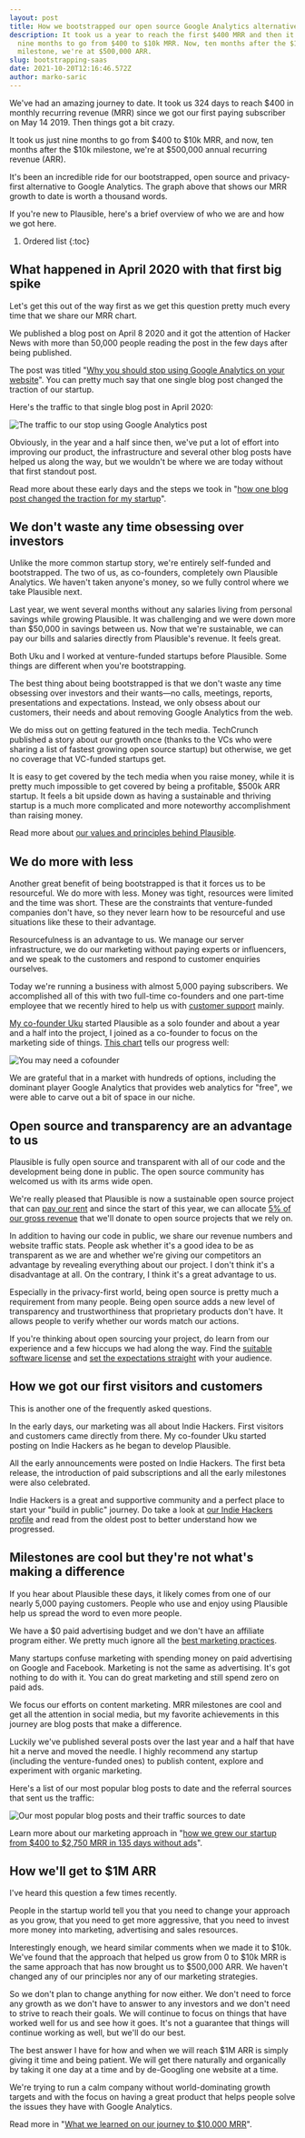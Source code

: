 ```yaml
---
layout: post
title: How we bootstrapped our open source Google Analytics alternative to $500k ARR
description: It took us a year to reach the first $400 MRR and then it took us
  nine months to go from $400 to $10k MRR. Now, ten months after the $10k
  milestone, we're at $500,000 ARR.
slug: bootstrapping-saas
date: 2021-10-20T12:16:46.572Z
author: marko-saric
---
```

We've had an amazing journey to date. It took us 324 days to reach $400 in monthly recurring revenue (MRR) since we got our first paying subscriber on May 14 2019. Then things got a bit crazy. 

It took us just nine months to go from $400 to $10k MRR, and now, ten months after the $10k milestone, we're at $500,000 annual recurring revenue (ARR).

It's been an incredible ride for our bootstrapped, open source and privacy-first alternative to Google Analytics. The graph above that shows our MRR growth to date is worth a thousand words.

If you're new to Plausible, here's a brief overview of who we are and how we got here.

1. Ordered list
{:toc}

## What happened in April 2020 with that first big spike

Let's get this out of the way first as we get this question pretty much every time that we share our MRR chart.

We published a blog post on April 8 2020 and it got the attention of Hacker News with more than 50,000 people reading the post in the few days after being published. 

The post was titled "[Why you should stop using Google Analytics on your website](https://plausible.io/blog/remove-google-analytics)". You can pretty much say that one single blog post changed the traction of our startup. 

Here's the traffic to that single blog post in April 2020:

![The traffic to our stop using Google Analytics post](/uploads/one-post-traction.png)

Obviously, in the year and a half since then, we've put a lot of effort into improving our product, the infrastructure and several other blog posts have helped us along the way, but we wouldn't be where we are today without that first standout post.

Read more about these early days and the steps we took in "[how one blog post changed the traction for my startup](https://plausible.io/blog/blog-post-changed-my-startup)".

## We don't waste any time obsessing over investors

Unlike the more common startup story, we're entirely self-funded and bootstrapped. The two of us, as co-founders, completely own Plausible Analytics. We haven't taken anyone's money, so we fully control where we take Plausible next.

Last year, we went several months without any salaries living from personal savings while growing Plausible. It was challenging and we were down more than $50,000 in savings between us. Now that we're sustainable, we can pay our bills and salaries directly from Plausible's revenue. It feels great.

Both Uku and I worked at venture-funded startups before Plausible. Some things are different when you're bootstrapping.

The best thing about being bootstrapped is that we don't waste any time obsessing over investors and their wants—no calls, meetings, reports, presentations and expectations. Instead, we only obsess about our customers, their needs and about removing Google Analytics from the web.

We do miss out on getting featured in the tech media. TechCrunch published a story about our growth once (thanks to the VCs who were sharing a list of fastest growing open source startup) but otherwise, we get no coverage that VC-funded startups get. 

It is easy to get covered by the tech media when you raise money, while it is pretty much impossible to get covered by being a profitable, $500k ARR startup. It feels a bit upside down as having a sustainable and thriving startup is a much more complicated and more noteworthy accomplishment than raising money. 

Read more about [our values and principles behind Plausible](https://plausible.io/about). 

## We do more with less

Another great benefit of being bootstrapped is that it forces us to be resourceful. We do more with less. Money was tight, resources were limited and the time was short. These are the constraints that venture-funded companies don't have, so they never learn how to be resourceful and use situations like these to their advantage.

Resourcefulness is an advantage to us. We manage our server infrastructure, we do our marketing without paying experts or influencers, and we speak to the customers and respond to customer enquiries ourselves.

Today we're running a business with almost 5,000 paying subscribers. We accomplished all of this with two full-time co-founders and one part-time employee that we recently hired to help us with [customer support](https://plausible.io/blog/scaling-customer-support) mainly.

[My co-founder Uku](https://twitter.com/ukutaht) started Plausible as a solo founder and about a year and a half into the project, I joined as a co-founder to focus on the marketing side of things. [This chart](https://microfounder.com/blog/cofounder-in-marketing) tells our progress well:

![You may need a cofounder](/uploads/marketing-cofounder.png)

We are grateful that in a market with hundreds of options, including the dominant player Google Analytics that provides web analytics for "free", we were able to carve out a bit of space in our niche.

## Open source and transparency are an advantage to us

Plausible is fully open source and transparent with all of our code and the development being done in public. The open source community has welcomed us with its arms wide open.

We're really pleased that Plausible is now a sustainable open source project that can [pay our rent](https://plausible.io/blog/open-source-funding) and since the start of this year, we can allocate [5% of our gross revenue](https://plausible.io/giving-back) that we'll donate to open source projects that we rely on.

In addition to having our code in public, we share our revenue numbers and website traffic stats. People ask whether it's a good idea to be as transparent as we are and whether we're giving our competitors an advantage by revealing everything about our project. I don't think it's a disadvantage at all. On the contrary, I think it's a great advantage to us.

Especially in the privacy-first world, being open source is pretty much a requirement from many people. Being open source adds a new level of transparency and trustworthiness that proprietary products don't have. It allows people to verify whether our words match our actions.

If you're thinking about open sourcing your project, do learn from our experience and a few hiccups we had along the way. Find the [suitable software license](https://plausible.io/blog/open-source-licenses) and [set the expectations straight](https://plausible.io/blog/building-open-source) with your audience.

## How we got our first visitors and customers

This is another one of the frequently asked questions.

In the early days, our marketing was all about Indie Hackers. First visitors and customers came directly from there. My co-founder Uku started posting on Indie Hackers as he began to develop Plausible.

All the early announcements were posted on Indie Hackers. The first beta release, the introduction of paid subscriptions and all the early milestones were also celebrated. 

Indie Hackers is a great and supportive community and a perfect place to start your "build in public" journey. Do take a look at [our Indie Hackers profile](https://www.indiehackers.com/product/plausible-insights) and read from the oldest post to better understand how we progressed.

## Milestones are cool but they're not what's making a difference

If you hear about Plausible these days, it likely comes from one of our nearly 5,000 paying customers. People who use and enjoy using Plausible help us spread the word to even more people.

We have a $0 paid advertising budget and we don't have an affiliate program either. We pretty much ignore all the [best marketing practices](https://plausible.io/blog/best-marketing-practices). 

Many startups confuse marketing with spending money on paid advertising on Google and Facebook. Marketing is not the same as advertising. It's got nothing to do with it. You can do great marketing and still spend zero on paid ads. 

We focus our efforts on content marketing. MRR milestones are cool and get all the attention in social media, but my favorite achievements in this journey are blog posts that make a difference. 

Luckily we've published several posts over the last year and a half that have hit a nerve and moved the needle. I highly recommend any startup (including the venture-funded ones) to publish content, explore and experiment with organic marketing. 

Here's a list of our most popular blog posts to date and the referral sources that sent us the traffic:

![Our most popular blog posts and their traffic sources to date](/uploads/top-blog-posts-to-date.png)

Learn more about our marketing approach in "[how we grew our startup from $400 to $2,750 MRR in 135 days without ads](https://plausible.io/blog/startup-marketing)".

## How we'll get to $1M ARR

I've heard this question a few times recently.

People in the startup world tell you that you need to change your approach as you grow, that you need to get more aggressive, that you need to invest more money into marketing, advertising and sales resources.

Interestingly enough, we heard similar comments when we made it to $10k. We've found that the approach that helped us grow from 0 to $10k MRR is the same approach that has now brought us to $500,000 ARR. We haven't changed any of our principles nor any of our marketing strategies.

So we don't plan to change anything for now either. We don't need to force any growth as we don't have to answer to any investors and we don't need to strive to reach their goals. We will continue to focus on things that have worked well for us and see how it goes. It's not a guarantee that things will continue working as well, but we'll do our best.

The best answer I have for how and when we will reach $1M ARR is simply giving it time and being patient. We will get there naturally and organically by taking it one day at a time and by de-Googling one website at a time. 

We're trying to run a calm company without world-dominating growth targets and with the focus on having a great product that helps people solve the issues they have with Google Analytics.

Read more in "[What we learned on our journey to $10,000 MRR](https://plausible.io/blog/growing-saas-mrr)".